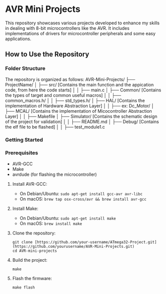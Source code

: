 # AVR Mini Projects

This repository showcases various projects developed to enhance my skills in dealing with 8-bit microcontrollers like the AVR. It includes implementations of drivers for microcontroller peripherals and some easy applications.

## How to Use the Repository

### Folder Structure

The repository is organized as follows:
AVR-Mini-Projects/
├── ProjectName/
│ ├── src/ [Contains the main function and the appication code, from here the code starts]
│ │ ├── main.c 
│ ├── Common/ [Contains the types of target and common useful macros]
│ │ ├── common_macros.h/ 
│ │ ├── std_types.h/
│ ├── HAL/ [Contains the implementation of Hardware Abstraction Layer]
│ │ ├── ex: Dc_Motor/
│ ├── MCAL/ [Contains the implementation of Micocontroller Abstraction Layer]
│ │ ├── Makefile
│ ├── Simulator/ [Contains the schematic design of the project for validation]
│ │ ├── README.md
│ ├── Debug/ [Contains the elf file to be flashed]
│ │ ├── test_module1.c

### Getting Started

### Prerequisites
- AVR-GCC
- Make
- avrdude (for flashing the microcontroller)

1. Install AVR-GCC:
    - On Debian/Ubuntu: `sudo apt-get install gcc-avr avr-libc`
    - On macOS: `brew tap osx-cross/avr && brew install avr-gcc`

2. Install Make:
    - On Debian/Ubuntu: `sudo apt-get install make`
    - On macOS: `brew install make`

3. Clone the repository:
    ```
    git clone [https://github.com/your-username/ATmega32-Project.git](https://github.com/yourusername/AVR-Mini-Projects.git)
    cd AVR-mini-projects
    ```
4. Build the project:
    ```
    make
    ```
5. Flash the firmware:
    ```
    make flash
    ```

